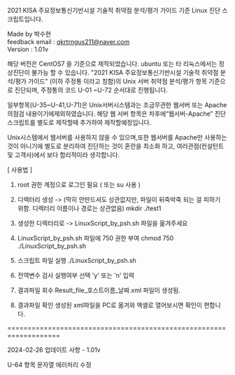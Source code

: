 2021 KISA 주요정보통신기반시설 기술적 취약점 분석/평가 가이드 기준 Linux 진단 스크립트입니다.

Made by 박수현  
feedback email : qkrtrngus211@naver.com  
Version : 1.01v  

해당 버전은 CentOS7 을 기준으로 제작되었습니다.  ubuntu 또는 타 리눅스에서는 정상진단이 불가능 할 수 있습니다.
"2021 KISA 주요정보통신기반시설 기술적 취약점 분석/평가 가이드" (이하 주정통 이라고 칭함)의 
Unix 서버 취약점 분석/평가 항목 기준으로 진단되며, 주정통의 코드 U-01 ~U-72 순서대로 진행됩니다. 

일부항목(U-35~U-41,U-71)은 Unix서버시스템과는 조금무관한 웹서버 또는 Apache의점검 내용이기에제외하였습니다.
해당 웹 서버 항목은 차후에“웹서버-Apache” 진단스크립트를 별도로 제작할때 추가하여 제작할예정입니다.

Unix시스템에서 웹서버를 사용하지 않을 수 있으며,또한 웹서버를 Apache만 사용하는 것이
아니기에 별도로 분리하여 진단하는 것이 혼란을 최소화 하고, 여러관점(컨설턴트 및 고객사)에서 보다 합리적이라 생각합니다.



[ 사용법 ]
1. root 권한 계정으로 로그인 필요 ( 또는 su 사용 )

2. 디렉터리 생성 -> (딱히 안만드셔도 상관없지만, 파일이 뒤죽박죽 되는 걸 피하기 위함. 디렉터리 이름이나 경로는 상관없음)
mkdir ./test1

3. 생성한 디렉터리로 -> LinuxScript_by_psh.sh 파일을 옮겨주세요

4. LinuxScript_by_psh.sh 파일에 750 권한 부여
chmod 750 ./LinuxScript_by_psh.sh

5. 스크립트 파일 실행
./LinuxScript_by_psh.sh

6. 전역변수 검사 실행여부 선택
'y' 또는 'n' 입력  

7. 결과파일 회수
Result_file_호스트이름_날짜.xml    파일이 생성됨.

8. 결과파일 확인
생성된 xml파일을 PC로 옮겨와 엑셀로 열어보시면 확인이 편합니다. 



===================================================================

2024-02-26 업데이트 사항 - 1.01v

U-64 항목 문자열 에러처리 수정

